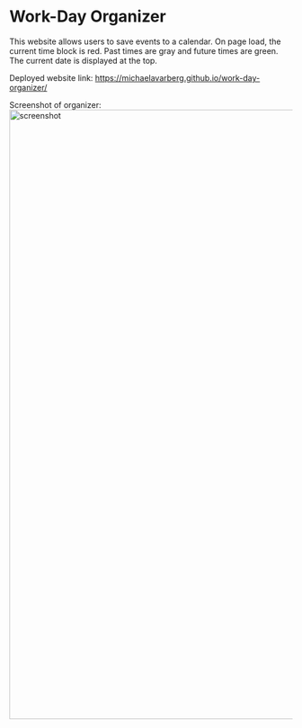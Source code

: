 # Work-Day Organizer
This website allows users to save events to a calendar.
On page load, the current time block is red. Past times are gray and future times are green.
The current date is displayed at the top. 

Deployed website link: https://michaelavarberg.github.io/work-day-organizer/

Screenshot of organizer:
<img width="1085" alt="screenshot" src="https://user-images.githubusercontent.com/107958109/184687320-6e597ad1-6451-409f-addf-c02fdbe3745a.PNG">
